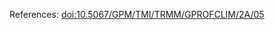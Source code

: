 References: [doi:10.5067/GPM/TMI/TRMM/GPROFCLIM/2A/05](https://doi.org/10.5067/GPM/TMI/TRMM/GPROFCLIM/2A/05)
